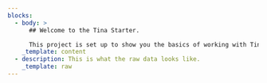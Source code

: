 ```yaml
---
blocks:
  - body: >
      ## Welcome to the Tina Starter. 

      This project is set up to show you the basics of working with Tina. You're looking at the landing page, which pulls content from `content/pages/index.md`, components from `components/blocks` and `components/page`, and puts them all together in `pages/index.tsx`, all based on a schema defined in `.tina/schema.ts`.
    _template: content
  - description: This is what the raw data looks like.
    _template: raw
---
```

